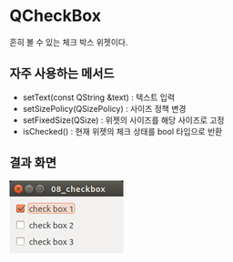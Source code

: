 # QCheckBox

흔히 볼 수 있는 체크 박스 위젯이다.

## 자주 사용하는 메서드

* setText(const QString &text) : 텍스트 입력
* setSizePolicy(QSizePolicy) : 사이즈 정책 변경
* setFixedSize(QSize) : 위젯의 사이즈를 해당 사이즈로 고정
* isChecked() : 현재 위젯의 체크 상태를 bool 타입으로 반환

## 결과 화면

![img](/09_checkbox_sample/img/checkbox.png)